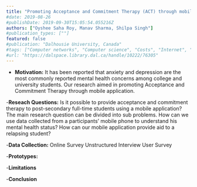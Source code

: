```yaml
---
title: "Promoting Acceptance and Commitment Therapy (ACT) through mobile application"
#date: 2019-08-26
#publishDate: 2019-09-30T15:05:54.055216Z
authors: ["Oyshee Saha Roy, Manav Sharma, Shilpa Singh"]
#publication_types: [""]
featured: false
#publication: "Dalhousie University, Canada"
#tags: ["Computer networks", "Computer science", "Costs", "Internet", "Mobile computing", "Network address translation", "Network servers", "North America", "Protocols", "Web server"]
#url: "https://dalspace.library.dal.ca/handle/10222/76305"
---
```


- **Motivation:** It has been reported that anxiety and depression are the most commonly reported mental health concerns among college  and university students.
Our research aimed in promoting Acceptance and Commitment Therapy through mobile application.

-**Reseach Questions:** Is it possible to provide acceptance and commitment therapy to post-secondary full-time students using a mobile application? 
The main research question can be divided into sub problems. 
How can we use data collected from a participants’ mobile phone to understand his mental health status? 
How can our mobile application provide aid to a relapsing student?

-**Data Collection:** Online Survey Unstructured Interview User Survey

-**Prototypes:**

-**Limitations**

-**Conclusion**

